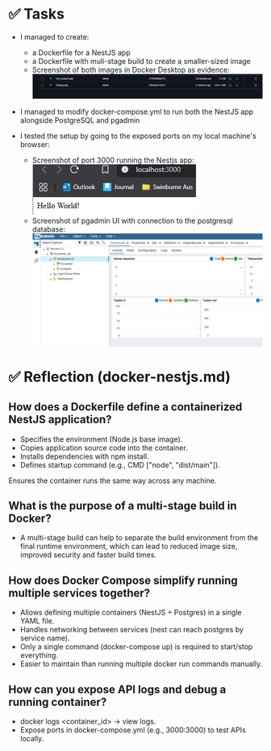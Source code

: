 # ✅ Tasks

- I managed to create:
  - a Dockerfile for a NestJS app
  - a Dockerfile with muli-stage build to create a smaller-sized image
  - Screenshot of both images in Docker Desktop as evidence:
  ![Screenshot of both images in Docker Desktop](images/images_evidence.png)

- I managed to modify docker-compose.yml to run both the NestJS app alongside PostgreSQL and pgadmin
- I tested the setup by going to the exposed ports on my local machine's browser:
  - Screenshot of port 3000 running the Nestjs app:
  ![Screenshot of port 3000 running the Nestjs app](images/nest_js_evidence.png)
  - Screenshot of pgadmin UI with connection to the postgresql database:
  ![Screenshot of pgadmin UI with connection to the postgresql database](images/pgadmin_evidence.png)

# ✅ Reflection (docker-nestjs.md)

## How does a Dockerfile define a containerized NestJS application?

- Specifies the environment (Node.js base image).
- Copies application source code into the container.
- Installs dependencies with npm install.
- Defines startup command (e.g., CMD ["node", "dist/main"]).

Ensures the container runs the same way across any machine.

## What is the purpose of a multi-stage build in Docker?

- A multi-stage build can help to separate the build environment from the final runtime environment, which can lead to reduced image size, improved security and faster build times.

## How does Docker Compose simplify running multiple services together?

- Allows defining multiple containers (NestJS + Postgres) in a single YAML file.
- Handles networking between services (nest can reach postgres by service name).
- Only a single command (docker-compose up) is required to start/stop everything.
- Easier to maintain than running multiple docker run commands manually.
  
## How can you expose API logs and debug a running container?

- docker logs <container_id> → view logs.
- Expose ports in docker-compose.yml (e.g., 3000:3000) to test APIs locally.
